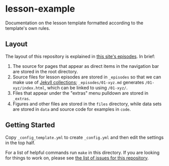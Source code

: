 lesson-example
==============

Documentation on the lesson template formatted according to the template's own rules.

## Layout

The layout of this repository is explained in [this site's episodes][rendered].
In brief:

1.  The source for pages that appear as direct items in the navigation bar
    are stored in the root directory.
2.  Source files for lesson episodes are stored in `_episodes`
    so that we can make use of [Jekyll collections][collections];
    `_episodes/01-xyz.md` generates `/01-xyz/index.html`,
    which can be linked to using `/01-xyz/`.
3.  Files that appear under the "extras" menu pulldown are stored in `_extras`.
4.  Figures and other files are stored in the `files` directory,
    while data sets are stored in `data`
    and source code for examples in `code`.

## Getting Started

Copy `_config_template.yml` to create `_config.yml` and then edit the
settings in the top half.

For a list of helpful commands run `make` in this directory.
If you are looking for things to work on,
please see [the list of issues for this repository][issues].

[collections]: https://jekyllrb.com/docs/collections/
[issues]: https://github.com/gvwilson/new-lesson-example/issues/
[rendered]: https://gvwilson.github.io/new-lesson-example/
